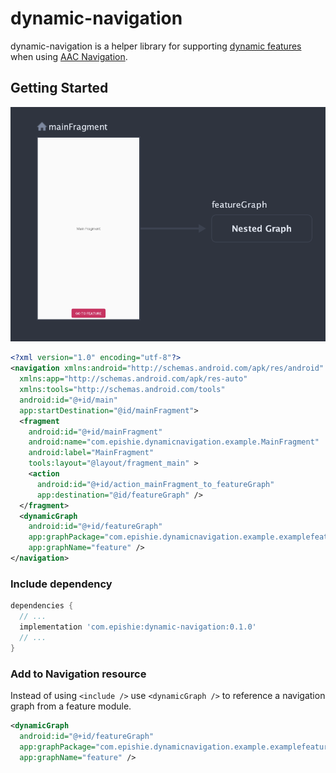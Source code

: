 # dynamic-navigation
dynamic-navigation is a helper library for supporting [dynamic features](https://developer.android.com/studio/projects/dynamic-delivery) when using [AAC Navigation](https://developer.android.com/guide/navigation/).

## Getting Started
![navigation](doc/navigation.png)

```xml
<?xml version="1.0" encoding="utf-8"?>
<navigation xmlns:android="http://schemas.android.com/apk/res/android"
  xmlns:app="http://schemas.android.com/apk/res-auto"
  xmlns:tools="http://schemas.android.com/tools"
  android:id="@+id/main"
  app:startDestination="@id/mainFragment">
  <fragment
    android:id="@+id/mainFragment"
    android:name="com.epishie.dynamicnavigation.example.MainFragment"
    android:label="MainFragment"
    tools:layout="@layout/fragment_main" >
    <action
      android:id="@+id/action_mainFragment_to_featureGraph"
      app:destination="@id/featureGraph" />
  </fragment>
  <dynamicGraph
    android:id="@+id/featureGraph"
    app:graphPackage="com.epishie.dynamicnavigation.example.examplefeature"
    app:graphName="feature" />
</navigation>
```

### Include dependency
```gradle
dependencies {
  // ...
  implementation 'com.epishie:dynamic-navigation:0.1.0'
  // ...
}
```

### Add to Navigation resource
Instead of using `<include />` use `<dynamicGraph />` to reference a navigation graph from a feature module.
```xml
<dynamicGraph
  android:id="@+id/featureGraph"
  app:graphPackage="com.epishie.dynamicnavigation.example.examplefeature"
  app:graphName="feature" />
```
